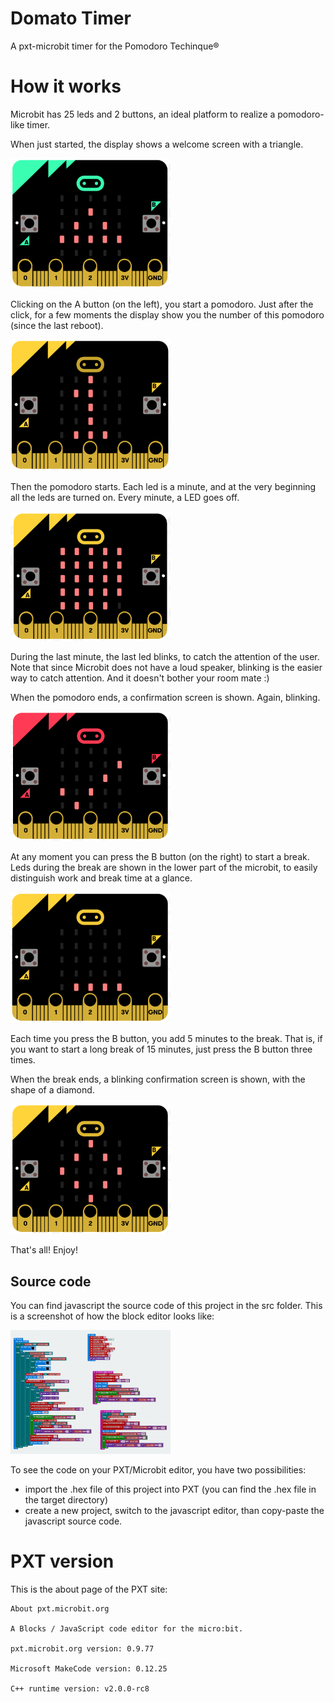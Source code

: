 # Domato Timer
A pxt-microbit timer for the Pomodoro Techinque®

# How it works
Microbit has 25 leds and 2 buttons, an ideal platform to realize a pomodoro-like timer.

When just started, the display shows a welcome screen with a triangle.

<img src="https://github.com/wbigger/domato-timer/blob/master/screenshots/Screen%20Shot%202017-05-17%20at%202.31.12%20PM.png" width="256">

Clicking on the A button (on the left), you start a pomodoro. Just after the click, for a few moments the display show you the number of this pomodoro (since the last reboot).

<img src="https://github.com/wbigger/domato-timer/blob/master/screenshots/Screen%20Shot%202017-05-17%20at%202.39.50%20PM.png" width="256">

Then the pomodoro starts. Each led is a minute, and at the very beginning all the leds are turned on. Every minute, a LED goes off.

<img src="https://github.com/wbigger/domato-timer/blob/master/screenshots/Screen%20Shot%202017-05-17%20at%202.37.33%20PM.png" width="256">

During the last minute, the last led blinks, to catch the attention of the user. Note that since Microbit does not have a loud speaker, blinking is the easier way to catch attention. And it doesn't bother your room mate :)

When the pomodoro ends, a confirmation screen is shown. Again, blinking.

<img src="https://github.com/wbigger/domato-timer/blob/master/screenshots/Screen%20Shot%202017-05-17%20at%202.32.33%20PM.png" width="256">

At any moment you can press the B button (on the right) to start a break. Leds during the break are shown in the lower part of the microbit, to easily distinguish work and break time at a glance.

<img src="https://github.com/wbigger/domato-timer/blob/master/screenshots/Screen%20Shot%202017-05-17%20at%202.37.43%20PM.png" width="256">

Each time you press the B button, you add 5 minutes to the break. That is, if you want to start a long break of 15 minutes, just press the B button three times.

When the break ends, a blinking confirmation screen is shown, with the shape of a diamond.

<img src="https://github.com/wbigger/domato-timer/blob/master/screenshots/Screen%20Shot%202017-05-17%20at%202.32.50%20PM.png" width="256">

That's all! Enjoy!

## Source code
You can find javascript the source code of this project in the src folder. This is a screenshot of how the block editor looks like:

<img src="https://github.com/wbigger/domato-timer/blob/master/screenshots/Screen%20Shot%202017-05-17%20at%202.31.59%20PM.png" width="256">

To see the code on your PXT/Microbit editor, you have two possibilities:
* import the .hex file of this project into PXT (you can find the .hex file in the target directory)
* create a new project, switch to the javascript editor, than copy-paste the javascript source code.


# PXT version
This is the about page of the PXT site:

```
About pxt.microbit.org

A Blocks / JavaScript code editor for the micro:bit.

pxt.microbit.org version: 0.9.77

Microsoft MakeCode version: 0.12.25

C++ runtime version: v2.0.0-rc8
```
